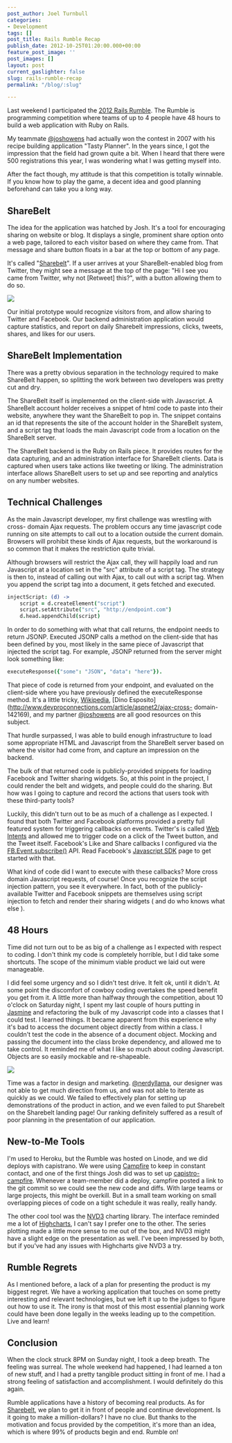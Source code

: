 ```yaml
---
post_author: Joel Turnbull
categories:
- Development
tags: []
post_title: Rails Rumble Recap
publish_date: 2012-10-25T01:20:00.000+00:00
feature_post_image: ''
post_images: []
layout: post
current_gaslighter: false
slug: rails-rumble-recap
permalink: "/blog/:slug"

---
```

Last weekend I participated the [2012 Rails Rumble](http://railsrumble.com/).
The Rumble is programming competition where teams of up to 4 people have 48
hours to build a web application with Ruby on Rails.

My teammate [@joshowens](https://twitter.com/joshowens) had actually won the
contest in 2007 with his recipe building application "Tasty Planner". In the
years since, I got the impression that the field had grown quite a bit. When I
heard that there were 500 registrations this year, I was wondering what I was
getting myself into.

After the fact though, my attitude is that this competition is totally
winnable. If you know how to play the game, a decent idea and good planning
beforehand can take you a long way.

## ShareBelt

The idea for the application was hatched by Josh. It's a tool for encouraging
sharing on website or blog. It displays a single, prominent share option onto
a web page, tailored to each visitor based on where they came from. That
message and share button floats in a bar at the top or bottom of any page.

It's called "[Sharebelt](http://sharebelt.com/)". If a user arrives at your
ShareBelt-enabled blog from Twitter, they might see a message at the top of
the page: "Hi I see you came from Twitter, why not [Retweet] this?", with a
button allowing them to do so.

![](http://media.tumblr.com/tumblr_mcfc4blx6P1r9fv8b.png)

Our initial prototype would recognize visitors from, and allow sharing to
Twitter and Facebook. Our backend administration application would capture
statistics, and report on daily Sharebelt impressions, clicks, tweets, shares,
and likes for our users.

## ShareBelt Implementation

There was a pretty obvious separation in the technology required to make
ShareBelt happen, so splitting the work between two developers was pretty cut
and dry.

The ShareBelt itself is implemented on the client-side with Javascript. A
ShareBelt account holder receives a snippet of html code to paste into their
website, anywhere they want the ShareBelt to pop in. The snippet contains an
id that represents the site of the account holder in the ShareBelt system, and
a script tag that loads the main Javascript code from a location on the
ShareBelt server.

The ShareBelt backend is the Ruby on Rails piece. It provides routes for the data
capturing, and an administration interface for ShareBelt clients. Data is
captured when users take actions like tweeting or liking. The administration
interface allows ShareBelt users to set up and see reporting and analytics on
any number websites.

## Technical Challenges

As the main Javascript developer, my first challenge was wrestling with cross-
domain Ajax requests. The problem occurs any time javascript code running on
site attempts to call out to a location outside the current domain. Browsers
will prohibit these kinds of Ajax requests, but the workaround is so common
that it makes the restriction quite trivial.

Although browsers will restrict the Ajax call, they will happily load and run
Javascript at a location set in the "src" attribute of a script tag. The
strategy is then to, instead of calling out with Ajax, to call out with a
script tag. When you append the script tag into a document, it gets fetched
and executed.

```coffeescript
injectScript: (d) ->
    script = d.createElement("script")
    script.setAttribute("src", "http://endpoint.com")
    d.head.appendChild(script)
```

In order to do something with what that call returns, the endpoint needs to
return JSONP. Executed JSONP calls a method on the client-side that has been
defined by you, most likely in the same piece of Javascript that injected the
script tag. For example, JSONP returned from the server might look something
like:

```coffeescript
executeResponse({"some": "JSON", "data": "here"}).
```

That piece of code is returned from your endpoint, and evaluated on the
client-side where you have previously defined the executeResponse method. It's
a little tricky, [Wikipedia](http://en.wikipedia.org/wiki/JSONP), [Dino
Esposito](http://www.devproconnections.com/article/aspnet2/ajax-cross-
domain-142169), and my partner [@joshowens](http://twitter.com/joshowens) are
all good resources on this subject.

That hurdle surpassed, I was able to build enough infrastructure to load some
appropriate HTML and Javascript from the ShareBelt server based on where the
visitor had come from, and capture an impression on the backend.

The bulk of that returned code is publicly-provided snippets for loading
Facebook and Twitter sharing widgets. So, at this point in the project, I
could render the belt and widgets, and people could do the sharing. But how
was I going to capture and record the actions that users took with these
third-party tools?

Luckily, this didn't turn out to be as much of a challenge as I expected. I
found that both Twitter and Facebook platforms provided a pretty full featured
system for triggering callbacks on events. Twitter's is called [Web
Intents](https://dev.twitter.com/docs/intents) and allowed me to trigger code
on a click of the Tweet button, and the Tweet itself. Facebook's Like and
Share callbacks I configured via the [FB.Event.subscribe()](http://developers.facebook.com/docs/reference/javascript/) API. Read Facebook's [Javascript
SDK](http://developers.facebook.com/docs/reference/javascript) page to get
started with that.

What kind of code did I want to execute with these callbacks? More cross
domain Javascript requests, of course! Once you recognize the script injection
pattern, you see it everywhere. In fact, both of the publicly-available
Twitter and Facebook snippets are themselves using script injection to fetch
and render their sharing widgets ( and do who knows what else ).

## 48 Hours

Time did not turn out to be as big of a challenge as I expected with respect
to coding. I don't think my code is completely horrible, but I did take some
shortcuts. The scope of the minimum viable product we laid out were
manageable.

I did feel some urgency and so I didn't test drive. It felt ok, until it
didn't. At some point the discomfort of cowboy coding overtakes the speed
benefit you get from it. A little more than halfway through the competition,
about 10 o'clock on Saturday night, I spent my last couple of hours putting in
[Jasmine](http://pivotal.github.com/jasmine/) and refactoring the bulk of my
Javascript code into a classes that I could test. I learned things. It became
apparent from this experience why it's bad to access the document object
directly from within a class. I couldn't test the code in the absence of a
document object. Mocking and passing the document into the class broke
dependency, and allowed me to take control. It reminded me of what I like so
much about coding Javascript. Objects are so easily mockable and re-shapeable.

![](http://media.tumblr.com/tumblr_mcfc9zDlms1r9fv8b.png)

Time was a factor in design and marketing.
[@nerdyllama](http://twitter.com/nerdyllama), our designer was not able to get
much direction from us, and was not able to iterate as quickly as we could. We
failed to effectively plan for setting up demonstrations of the product in
action, and we even failed to put Sharebelt on the Sharebelt landing page! Our
ranking definitely suffered as a result of poor planning in the presentation
of our application.

## New-to-Me Tools

I'm used to Heroku, but the Rumble was hosted on Linode, and we did deploys
with capistrano. We were using [Campfire](http://campfirenow.com/) to keep in
constant contact, and one of the first things Josh did was to set up
[capistro-campfire](https://github.com/technicalpickles/capistrano-campfire).
Whenever a team-member did a deploy, campfire posted a link to the git commit
so we could see the new code and diffs. With large teams or large projects,
this might be overkill. But in a small team working on small overlapping
pieces of code on a tight schedule it was really, really handy.

The other cool tool was the [NVD3](http://nvd3.com/) charting library. The
interface reminded me a lot of [Highcharts](http://www.highcharts.com), I
can't say I prefer one to the other. The series plotting made a little more
sense to me out of the box, and NVD3 might have a slight edge on the
presentation as well. I've been impressed by both, but if you've had any
issues with Highcharts give NVD3 a try.

## Rumble Regrets

As I mentioned before, a lack of a plan for presenting the product is my
biggest regret. We have a working application that touches on some pretty
interesting and relevant technologies, but we left it up to the judges to
figure out how to use it. The irony is that most of this most essential
planning work could have been done legally in the weeks leading up to the
competition. Live and learn!

## Conclusion

When the clock struck 8PM on Sunday night, I took a deep breath. The feeling
was surreal. The whole weekend had happened, I had learned a ton of new stuff,
and I had a pretty tangible product sitting in front of me. I had a strong
feeling of satisfaction and accomplishment. I would definitely do this again.

Rumble applications have a history of becoming real products. As for
[Sharebelt](http://sharebelt.com/), we plan to get it in front of people and
continue development. Is it going to make a million-dollars? I have no clue.
But thanks to the motivation and focus provided by the competition, it's more
than an idea, which is where 99% of products begin and end. Rumble on!
